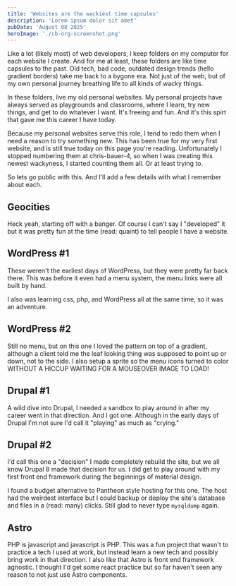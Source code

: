 ```yaml
---
title: 'Websites are the wackiest time capsules'
description: 'Lorem ipsum dolor sit amet'
pubDate: 'August 08 2025'
heroImage: './cb-org-screenshot.png'
---
```


Like a lot (likely most) of web developers, I keep folders on my computer for each website I create. And for me at least, these folders are like time capsules to the past. Old tech, bad code, outdated design trends (hello gradient borders) take me back to a bygone era. Not just of the web, but of my own personal journey breathing life to all kinds of wacky things.

In these folders, live my old personal websites. My personal projects have always served as playgrounds and classrooms, where I learn, try new things, and get to do whatever I want. It's freeing and fun. And it's this spirt that gave me this career I have today. 

Because my personal websites serve this role, I tend to redo them when I need a reason to try something new. This has been true for my very first website, and is still true today on this page you're reading. Unfortunately I stopped numbering them at chris-bauer-4, so when I was creating this newest wackyness, I started counting them all. Or at least trying to. 

So lets go public with this. And I'll add a few details with what I remember about each. 

## Geocities

Heck yeah, starting off with a banger. Of course I can't say I "developed" it but it was pretty fun at the time (read: quaint) to tell people I have a website.

## WordPress #1

These weren't the earliest days of WordPress, but they were pretty far back there. This was before it even had a menu system, the menu links were all built by hand.

I also was learning css, php, and WordPress all at the same time, so it was an adventure. 

## WordPress #2

Still no menu, but on this one I loved the pattern on top of a gradient, although a client told me the leaf looking thing was supposed to point up or down, not to the side. I also setup a sprite so the menu icons turned to color WITHOUT A HICCUP WAITING FOR A MOUSEOVER IMAGE TO LOAD!

## Drupal #1

A wild dive into Drupal, I needed a sandbox to play around in after my career went in that direction. And I got one. Although in the early days of Drupal I'm not sure I'd call it "playing" as much as "crying."

## Drupal #2

I'd call this one a "decision" I made completely rebuild the site, but we all know Drupal 8 made that decision for us. I did get to play around with my first front end framework during the beginnings of material design. 

I found a budget alternative to Pantheon style hosting for this one. The host had the weirdest interface but I could backup or deploy the site's database and files in a (read: many) clicks. Still glad to never type `mysqldump` again.

## Astro

PHP is javascript and javascript is PHP. This was a fun project that wasn't to practice a tech I used at work, but instead learn a new tech and possibly bring work in that direction. I also like that Astro is front end framework agnostic. I thought I'd get some react practice but so far haven't seen any reason to not just use Astro components. 